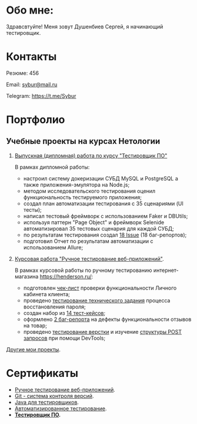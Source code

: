 # Обо мне:

Здравсвтуйте! Меня зовут Душенбиев Сергей, я начинающий тестировщик. 

# Контакты

Резюме: 456

Email: sybur@mail.ru  

Telegram: https://t.me/Sybur

# Портфолио

## Учебные проекты на курсах Нетологии

1. [Выпускная (дипломная) работа по курсу "Тестировщик ПО"](https://github.com/Rasalam/Diploma)

    В рамках дипломной работы:

    - настроил систему докеризации СУБД MySQL и PostgreSQL а также приложения-эмулятора на Node.js;
    - методом исследовательского тестирования оценил функциональность тестируемого приложения;
    - создал план автоматизации тестирования с 35 сценариями (UI тесты);
    - написал тестовый фреймворк с использованием Faker и DBUtils;
    - используя паттерн "Page Object" и фреймворк Selenide автоматизировал 35 тестовых сценария для каждой СУБД;
    - по результатам тестирования создал [18 Issue](https://github.com/molottva/Diploma/issues) (18 баг-репортов);
    - подготовил Отчет по результатам автоматизации с использованием Allure;

2. [Курсовая работа "Ручное тестирование веб-приложений"](https://docs.google.com/spreadsheets/d/1phPoBtO-5WpFAGjzUsEjwcGsD-OTPe0NCqoNlIsZgJ4/edit?usp=sharing).
   
    В рамках курсовой работы по ручному тестированию интернет-магазина https://henderson.ru/:

    - подготовлен [чек-лист](https://docs.google.com/spreadsheets/d/1QMo9DBEJ-v7L4lGVG8r_Ywmcc1dZlrMJeC4DYPMq0ys/edit?usp=sharing) проверки функциональности Личного кабинета клиента; 
    - проведено [тестирование технического задания](https://docs.google.com/document/d/1zxLxGIeghx7NW-2p6vusfMfHe3VplB3lT_ylffWXSGY/edit?usp=sharing) процесса восстановления пароля;
    - создан набор из [14 тест-кейсов](https://docs.google.com/spreadsheets/d/1-yaG00r-MJZ8Ejf2pliUOBK6os-WrxQy8IjJJ_vUbFs/edit?usp=sharing);
    - оформлено [2 баг-репорта](https://docs.google.com/spreadsheets/d/1TdcO0B6ji88kHehxMwzod929_9HZ4FfQsCmx8F4YXvY/edit?usp=sharing) на дефекты функциональности отзывов на товар;
    - проведено [тестирование верстки](https://docs.google.com/document/d/1lCKonpxaehXD_phu2SrAm3JA94VkWOdweKfOhipcDIE/edit?usp=sharing) и изучение [структуры POST запросов](https://docs.google.com/document/d/1WECTboGbErl4twdPJh4rVqlXN-TRs1_2vyBKLsesWjA/edit?usp=sharing) при помощи DevTools;


[Другие мои проекты](https://github.com/Rasalam?tab=repositories). 

# Сертификаты
  
- [Ручное тестирование веб-приложений](PDF/Sertificate_Automated_testing.pdf).
- [Git - система контроля версий](PDF/Sertificate_Git_version_control_system.pdf).
- [Java для тестировщиков](PDF/Sertificate_Java_for_testers.pdf).
- [Автоматизированное тестирование](PDF/Sertificate_Automated_testing.pdf).
- **[Тестировщик ПО](PDF/Sertificate_Sofware_tester.pdf).**

